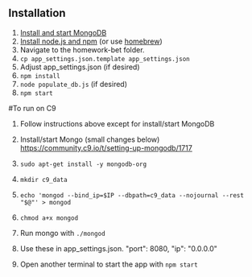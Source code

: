 ## Installation

1. [Install and start MongoDB](https://docs.mongodb.com/manual/installation/)
1. [Install node.js and npm](https://nodejs.org/en/download/) (or use [homebrew](https://changelog.com/posts/install-node-js-with-homebrew-on-os-x))
1. Navigate to the homework-bet folder.
1. `cp app_settings.json.template app_settings.json`
1. Adjust app_settings.json (if desired)
1. `npm install`
1. `node populate_db.js` (if desired)
1. `npm start`


#To run on C9
1. Follow instructions above except for install/start MongoDB
1. Install/start Mongo (small changes below) https://community.c9.io/t/setting-up-mongodb/1717
  1. `sudo apt-get install -y mongodb-org`
  1. `mkdir c9_data`
  1.  `echo 'mongod --bind_ip=$IP --dbpath=c9_data --nojournal --rest "$@"' > mongod`
  1. `chmod a+x mongod`
  1.  Run mongo with `./mongod`
1. Use these in app_settings.json.
    "port":    8080,
    "ip": "0.0.0.0"

1. Open another terminal to start the app with `npm start`


